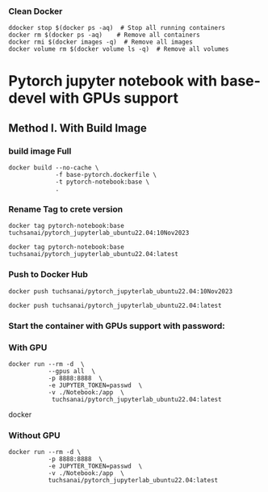 ### Clean Docker

```
ddocker stop $(docker ps -aq)  # Stop all running containers
docker rm $(docker ps -aq)    # Remove all containers
docker rmi $(docker images -q)  # Remove all images
docker volume rm $(docker volume ls -q)  # Remove all volumes

```


# Pytorch jupyter notebook with base-devel with GPUs support
## Method I.  With Build Image

### build image Full



```
docker build --no-cache \
             -f base-pytorch.dockerfile \
             -t pytorch-notebook:base \
             .
```


### Rename Tag to crete version

```
docker tag pytorch-notebook:base  tuchsanai/pytorch_jupyterlab_ubuntu22.04:10Nov2023
```

```
docker tag pytorch-notebook:base  tuchsanai/pytorch_jupyterlab_ubuntu22.04:latest
```


### Push to Docker Hub

```
docker push tuchsanai/pytorch_jupyterlab_ubuntu22.04:10Nov2023
```

```
docker push tuchsanai/pytorch_jupyterlab_ubuntu22.04:latest
```


### Start the container with GPUs support with password:



### With GPU

```
docker run --rm -d  \
           --gpus all  \
           -p 8888:8888  \
           -e JUPYTER_TOKEN=passwd  \
           -v ./Notebook:/app  \
            tuchsanai/pytorch_jupyterlab_ubuntu22.04:latest
```




docker 
### Without GPU

```
docker run --rm -d \
           -p 8888:8888  \
           -e JUPYTER_TOKEN=passwd  \
           -v ./Notebook:/app  \
           tuchsanai/pytorch_jupyterlab_ubuntu22.04:latest
```


